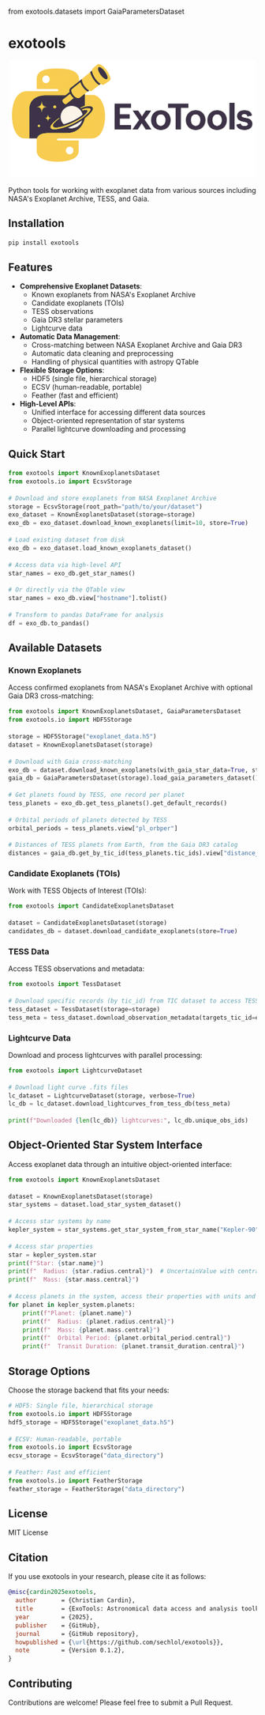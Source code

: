 from exotools.datasets import GaiaParametersDataset

# exotools

<p align="center">
  <img src="img/exotools_horizontal.png" alt="exotools logo" width="500"/>
</p>

Python tools for working with exoplanet data from various sources including NASA's Exoplanet Archive, TESS, and Gaia.

## Installation

```bash
pip install exotools
```

## Features

- **Comprehensive Exoplanet Datasets**:
  - Known exoplanets from NASA's Exoplanet Archive
  - Candidate exoplanets (TOIs)
  - TESS observations
  - Gaia DR3 stellar parameters
  - Lightcurve data
- **Automatic Data Management**:
  - Cross-matching between NASA Exoplanet Archive and Gaia DR3
  - Automatic data cleaning and preprocessing
  - Handling of physical quantities with astropy QTable
- **Flexible Storage Options**:
  - HDF5 (single file, hierarchical storage)
  - ECSV (human-readable, portable)
  - Feather (fast and efficient)
- **High-Level APIs**:
  - Unified interface for accessing different data sources
  - Object-oriented representation of star systems
  - Parallel lightcurve downloading and processing

## Quick Start

```python
from exotools import KnownExoplanetsDataset
from exotools.io import EcsvStorage

# Download and store exoplanets from NASA Exoplanet Archive
storage = EcsvStorage(root_path="path/to/your/dataset")
exo_dataset = KnownExoplanetsDataset(storage=storage)
exo_db = exo_dataset.download_known_exoplanets(limit=10, store=True)

# Load existing dataset from disk
exo_db = exo_dataset.load_known_exoplanets_dataset()

# Access data via high-level API
star_names = exo_db.get_star_names()

# Or directly via the QTable view
star_names = exo_db.view["hostname"].tolist()

# Transform to pandas DataFrame for analysis
df = exo_db.to_pandas()
```

## Available Datasets

### Known Exoplanets

Access confirmed exoplanets from NASA's Exoplanet Archive with optional Gaia DR3 cross-matching:

```python
from exotools import KnownExoplanetsDataset, GaiaParametersDataset
from exotools.io import HDF5Storage

storage = HDF5Storage("exoplanet_data.h5")
dataset = KnownExoplanetsDataset(storage)

# Download with Gaia cross-matching
exo_db = dataset.download_known_exoplanets(with_gaia_star_data=True, store=True)
gaia_db = GaiaParametersDataset(storage).load_gaia_parameters_dataset()

# Get planets found by TESS, one record per planet
tess_planets = exo_db.get_tess_planets().get_default_records()

# Orbital periods of planets detected by TESS
orbital_periods = tess_planets.view["pl_orbper"]

# Distances of TESS planets from Earth, from the Gaia DR3 catalog
distances = gaia_db.get_by_tic_id(tess_planets.tic_ids).view["distance_gspphot"]
```

### Candidate Exoplanets (TOIs)

Work with TESS Objects of Interest (TOIs):

```python
from exotools import CandidateExoplanetsDataset

dataset = CandidateExoplanetsDataset(storage)
candidates_db = dataset.download_candidate_exoplanets(store=True)
```

### TESS Data

Access TESS observations and metadata:

```python
from exotools import TessDataset

# Download specific records (by tic_id) from TIC dataset to access TESS data products
tess_dataset = TessDataset(storage=storage)
tess_meta = tess_dataset.download_observation_metadata(targets_tic_id=exo_db.unique_ids)

```

### Lightcurve Data

Download and process lightcurves with parallel processing:

```python
from exotools import LightcurveDataset

# Download light curve .fits files
lc_dataset = LightcurveDataset(storage, verbose=True)
lc_db = lc_dataset.download_lightcurves_from_tess_db(tess_meta)

print(f"Downloaded {len(lc_db)} lightcurves:", lc_db.unique_obs_ids)

```

## Object-Oriented Star System Interface

Access exoplanet data through an intuitive object-oriented interface:

```python
from exotools import KnownExoplanetsDataset

dataset = KnownExoplanetsDataset(storage)
star_systems = dataset.load_star_system_dataset()

# Access star systems by name
kepler_system = star_systems.get_star_system_from_star_name("Kepler-90")

# Access star properties
star = kepler_system.star
print(f"Star: {star.name}")
print(f"  Radius: {star.radius.central}")  # UncertainValue with central, lower, upper
print(f"  Mass: {star.mass.central}")

# Access planets in the system, access their properties with units and confidence intervals
for planet in kepler_system.planets:
    print(f"Planet: {planet.name}")
    print(f"  Radius: {planet.radius.central}")
    print(f"  Mass: {planet.mass.central}")
    print(f"  Orbital Period: {planet.orbital_period.central}")
    print(f"  Transit Duration: {planet.transit_duration.central}")
```

## Storage Options

Choose the storage backend that fits your needs:

```python
# HDF5: Single file, hierarchical storage
from exotools.io import HDF5Storage
hdf5_storage = HDF5Storage("exoplanet_data.h5")

# ECSV: Human-readable, portable
from exotools.io import EcsvStorage
ecsv_storage = EcsvStorage("data_directory")

# Feather: Fast and efficient
from exotools.io import FeatherStorage
feather_storage = FeatherStorage("data_directory")
```

## License

MIT License

## Citation

If you use exotools in your research, please cite it as follows:

```bibtex
@misc{cardin2025exotools,
  author       = {Christian Cardin},
  title        = {ExoTools: Astronomical data access and analysis toolkit},
  year         = {2025},
  publisher    = {GitHub},
  journal      = {GitHub repository},
  howpublished = {\url{https://github.com/sechlol/exotools}},
  note         = {Version 0.1.2},
}
```

## Contributing

Contributions are welcome! Please feel free to submit a Pull Request.
